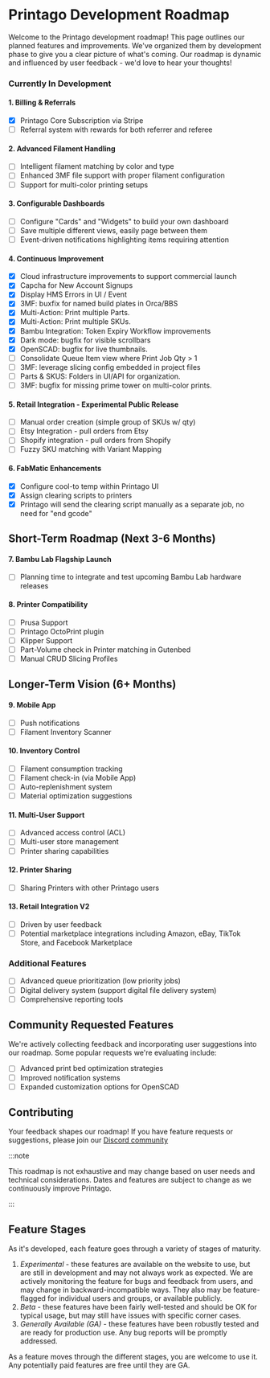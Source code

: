# Printago Development Roadmap

Welcome to the Printago development roadmap! This page outlines our planned features and improvements. We've organized them by development phase to give you a clear picture of what's coming. Our roadmap is dynamic and influenced by user feedback - we'd love to hear your thoughts!

### Currently In Development

#### 1. Billing & Referrals
- [x] Printago Core Subscription via Stripe
- [ ] Referral system with rewards for both referrer and referee

#### 2. Advanced Filament Handling
- [ ] Intelligent filament matching by color and type
- [ ] Enhanced 3MF file support with proper filament configuration
- [ ] Support for multi-color printing setups

#### 3. Configurable Dashboards
- [ ] Configure "Cards" and "Widgets" to build your own dashboard
- [ ] Save multiple different views, easily page between them
- [ ] Event-driven notifications highlighting items requiring attention

#### 4. Continuous Improvement
- [X] Cloud infrastructure improvements to support commercial launch
- [X] Capcha for New Account Signups
- [X] Display HMS Errors in UI / Event
- [X] 3MF: buxfix for named build plates in Orca/BBS
- [X] Multi-Action: Print multiple Parts.
- [X] Multi-Action: Print multiple SKUs.
- [X] Bambu Integration: Token Expiry Workflow improvements
- [X] Dark mode: bugfix for visible scrollbars
- [X] OpenSCAD: bugfix for live thumbnails.
- [ ] Consolidate Queue Item view where Print Job Qty > 1
- [ ] 3MF: leverage slicing config embedded in project files
- [ ] Parts & SKUS: Folders in UI/API for organization.
- [ ] 3MF: bugfix for missing prime tower on multi-color prints.

#### 5. Retail Integration - Experimental Public Release
- [ ] Manual order creation (simple group of SKUs w/ qty)
- [ ] Etsy Integration - pull orders from Etsy
- [ ] Shopify integration - pull orders from Shopify
- [ ] Fuzzy SKU matching with Variant Mapping 

#### 6. FabMatic Enhancements 
- [X] Configure cool-to temp within Printago UI
- [X] Assign clearing scripts to printers 
- [X] Printago will send the clearing script manually as a separate job, no need for "end gcode"

## Short-Term Roadmap (Next 3-6 Months)

#### 7. Bambu Lab Flagship Launch
- [ ] Planning time to integrate and test upcoming Bambu Lab hardware releases

#### 8. Printer Compatibility
- [ ] Prusa Support
- [ ] Printago OctoPrint plugin
- [ ] Klipper Support
- [ ] Part-Volume check in Printer matching in Gutenbed
- [ ] Manual CRUD Slicing Profiles

## Longer-Term Vision (6+ Months)

#### 9. Mobile App 
- [ ] Push notifications
- [ ] Filament Inventory Scanner
 
#### 10. Inventory Control
- [ ] Filament consumption tracking
- [ ] Filament check-in (via Mobile App)
- [ ] Auto-replenishment system
- [ ] Material optimization suggestions

#### 11. Multi-User Support
- [ ] Advanced access control (ACL)
- [ ] Multi-user store management
- [ ] Printer sharing capabilities

#### 12. Printer Sharing
- [ ] Sharing Printers with other Printago users 

#### 13. Retail Integration V2 
- [ ] Driven by user feedback
- [ ] Potential marketplace integrations including Amazon, eBay, TikTok Store, and Facebook Marketplace

### Additional Features
- [ ] Advanced queue prioritization (low priority jobs)
- [ ] Digital delivery system (support digital file delivery system)
- [ ] Comprehensive reporting tools

## Community Requested Features

We're actively collecting feedback and incorporating user suggestions into our roadmap. Some popular requests we're evaluating include:

- [ ] Advanced print bed optimization strategies
- [ ] Improved notification systems
- [ ] Expanded customization options for OpenSCAD

## Contributing

Your feedback shapes our roadmap! If you have feature requests or suggestions, please join our [Discord community](https://discord.gg/RCFA2u99De)

:::note

This roadmap is not exhaustive and may change based on user needs and technical considerations. Dates and features are subject to change as we continuously improve Printago.

:::

## Feature Stages

As it's developed, each feature goes through a variety of stages of maturity.  

1. *Experimental* - these features are available on the website to use, but are still in development and may not always work as expected.  We are actively monitoring the feature for bugs and feedback from users, and may change in backward-incompatible ways.  They also may be feature-flagged for individual users and groups, or available publicly.
2. *Beta* - these features have been fairly well-tested and should be OK for typical usage, but may still have issues with specific corner cases.
3. *Generally Available (GA)* - these features have been robustly tested and are ready for production use.  Any bug reports will be promptly addressed.

As a feature moves through the different stages, you are welcome to use it.  Any potentially paid features are free until they are GA.
